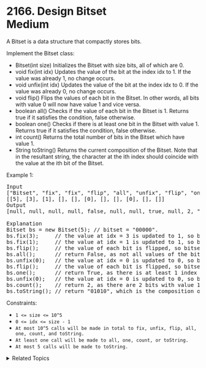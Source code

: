# 2166. Design Bitset<br> Medium

A Bitset is a data structure that compactly stores bits.

Implement the Bitset class:

- Bitset(int size) Initializes the Bitset with size bits, all of which are 0.
- void fix(int idx) Updates the value of the bit at the index idx to 1. If the value was already 1, no change occurs.
- void unfix(int idx) Updates the value of the bit at the index idx to 0. If the value was already 0, no change occurs.
- void flip() Flips the values of each bit in the Bitset. In other words, all bits with value 0 will now have value 1 and vice versa.
- boolean all() Checks if the value of each bit in the Bitset is 1. Returns true if it satisfies the condition, false otherwise.
- boolean one() Checks if there is at least one bit in the Bitset with value 1. Returns true if it satisfies the condition, false otherwise.
- int count() Returns the total number of bits in the Bitset which have value 1.
- String toString() Returns the current composition of the Bitset. Note that in the resultant string, the character at the ith index should coincide with the value at the ith bit of the Bitset.

Example 1:

<pre>
Input
["Bitset", "fix", "fix", "flip", "all", "unfix", "flip", "one", "unfix", "count", "toString"]
[[5], [3], [1], [], [], [0], [], [], [0], [], []]
Output
[null, null, null, null, false, null, null, true, null, 2, "01010"]

Explanation
Bitset bs = new Bitset(5); // bitset = "00000".
bs.fix(3);     // the value at idx = 3 is updated to 1, so bitset = "00010".
bs.fix(1);     // the value at idx = 1 is updated to 1, so bitset = "01010". 
bs.flip();     // the value of each bit is flipped, so bitset = "10101". 
bs.all();      // return False, as not all values of the bitset are 1.
bs.unfix(0);   // the value at idx = 0 is updated to 0, so bitset = "00101".
bs.flip();     // the value of each bit is flipped, so bitset = "11010". 
bs.one();      // return True, as there is at least 1 index with value 1.
bs.unfix(0);   // the value at idx = 0 is updated to 0, so bitset = "01010".
bs.count();    // return 2, as there are 2 bits with value 1.
bs.toString(); // return "01010", which is the composition of bitset.
</pre>

Constraints:

- `1 <= size <= 10^5`
- `0 <= idx <= size - 1`
- `At most 10^5 calls will be made in total to fix, unfix, flip, all, one, count, and toString.`
- `At least one call will be made to all, one, count, or toString.`
- `At most 5 calls will be made to toString.`

<details>

<summary> Related Topics </summary>

-   `Design`
-   `Hash Table`

</details>